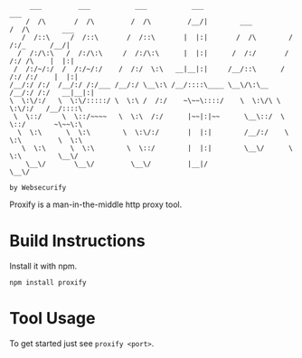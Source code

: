 	
	     ___         ___           ___           ___                       ___               
	    /  /\       /  /\         /  /\         /__/|        ___          /  /\        ___   
	   /  /::\     /  /::\       /  /::\       |  |:|       /  /\        /  /:/_      /__/|  
	  /  /:/\:\   /  /:/\:\     /  /:/\:\      |  |:|      /  /:/       /  /:/ /\    |  |:|  
	 /  /:/~/:/  /  /:/~/:/    /  /:/  \:\   __|__|:|     /__/::\      /  /:/ /:/    |  |:|  
	/__/:/ /:/  /__/:/ /:/___ /__/:/ \__\:\ /__/::::\____ \__\/\:\__  /__/:/ /:/   __|__|:|  
	\  \:\/:/   \  \:\/:::::/ \  \:\ /  /:/    ~\~~\::::/    \  \:\/\ \  \:\/:/   /__/::::\  
	 \  \::/     \  \::/~~~~   \  \:\  /:/      |~~|:|~~      \__\::/  \  \::/       ~\~~\:\ 
	  \  \:\      \  \:\        \  \:\/:/       |  |:|        /__/:/    \  \:\         \  \:\
	   \  \:\      \  \:\        \  \::/        |  |:|        \__\/      \  \:\         \__\/
	    \__\/       \__\/         \__\/         |__|/                     \__\/               
	
	by Websecurify
	

Proxify is a man-in-the-middle http proxy tool.

# Build Instructions

Install it with npm.

	npm install proxify

# Tool Usage

To get started just see `proxify <port>`.

